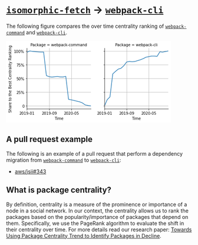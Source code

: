 # [`isomorphic-fetch`](https://www.npmjs.com/package/webpack-command) -> [`webpack-cli`](https://www.npmjs.com/package/webpack-cli)

The following figure compares the over time centrality ranking of [`webpack-command`](https://www.npmjs.com/package/webpack-command) and [`webpack-cli`](https://www.npmjs.com/package/webpack-cli).

![the centrality of webpack-command and webpack-cli](../figs/webpack-command_webpack-cli.png)

## A pull request example

The following is an example of a pull request that perform a dependency migration from [`webpack-command`](https://www.npmjs.com/package/webpack-command) to [`webpack-cli`](https://www.npmjs.com/package/webpack-cli):

- [aws/jsii#343](https://github.com/aws/jsii/pull/343)

## What is package centrality?

By definition, centrality is a measure of the prominence or importance of a node in a social network.
In our context, the centrality allows us to rank the packages based on the popularity/importance of packages that depend on them.
Specifically, we use the PageRank algorithm to evaluate the shift in their centrality over time.
For more details read our research paper: [Towards Using Package Centrality Trend to Identify Packages in Decline](https://arxiv.org/abs/2107.10168).
